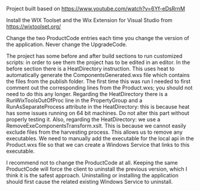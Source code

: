 ﻿Project built based on https://www.youtube.com/watch?v=6Yf-eDsRrnM

Install the WIX Toolset and the Wix Extension for Visual Studio from https://wixtoolset.org/

Change the two ProductCode entries each time you change the version of the application. Never change the UpgradeCode.

The project has some before and after build sections to run customized scripts: in order to see them the project has to be edited in an editor.
In the before section there is a HeatDirectory instruction. This uses heat to automatically generate the ComponentsGenerated.wxs file which contains the files from the publish folder. The first time this was run I needed to first comment out the corresponding lines from the Product.wxs; you should not need to do this any longer.
Regarding the HeatDirectory there is a RunWixToolsOutOfProc line in the PropertyGroup and a RunAsSeparateProcess attribute in the HeatDirectory: this is because heat has some issues running on 64 bit machines. Do not alter this part without properly testing it.
Also, regarding the HeatDirectory: we use a RemoveExeComponentsTransform.xslt. This is because we cannot easily exclude files from the harvesting process. This allows us to remove any executables. We need to manually add the executable for the local api in the Product.wxs file so that we can create a Windows Service that links to this executable.

I recommend not to change the ProductCode at all. Keeping the same ProductCode will force the client to uninstall the previous version, which I think it is the safest approach. Uninstalling or installing the application should first cause the related existing Windows Service to uninstall.